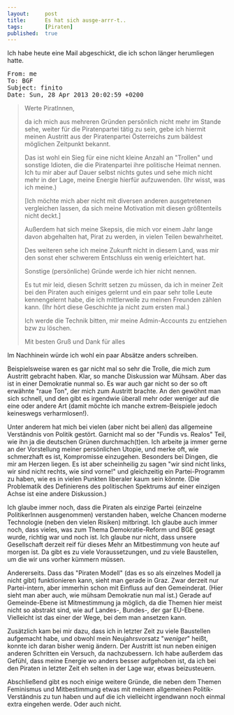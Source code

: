```yaml
---
layout: 	post
title: 		Es hat sich ausge-arrr-t..
tags: 		[Piraten]
published: 	true
---
```


Ich habe heute eine Mail abgeschickt, die ich schon länger herumliegen hatte.

<pre>
From: me
To: BGF
Subject: finito
Date: Sun, 28 Apr 2013 20:02:59 +0200
</pre>

> Werte PiratInnen,
>
> da ich mich aus mehreren Gründen persönlich nicht mehr im Stande sehe, weiter für die Piratenpartei tätig zu sein, gebe ich hiermit meinen Austritt aus der Piratenpartei Österreichs zum bäldest möglichen Zeitpunkt bekannt. 
>
> Das ist wohl ein Sieg für eine nicht kleine Anzahl an "Trollen" und sonstige Idioten, die die Piratenpartei ihre politische Heimat nennen. Ich tu mir aber auf Dauer selbst nichts gutes und sehe mich nicht mehr in der Lage, meine Energie hierfür aufzuwenden. (Ihr wisst, was ich meine.)
>
> [Ich möchte mich aber nicht mit diversen anderen ausgetretenen vergleichen lassen, da sich meine Motivation mit diesen größtenteils nicht deckt.]
>
> Außerdem hat sich meine Skepsis, die mich vor einem Jahr lange davon abgehalten hat, Pirat zu werden, in vielen Teilen bewahrheitet.
>
> Des weiteren sehe ich meine Zukunft nicht in diesem Land, was mir den sonst eher schwerem Entschluss ein wenig erleichtert hat.
>
> Sonstige (persönliche) Gründe werde ich hier nicht nennen.
> 
> Es tut mir leid, diesen Schritt setzen zu müssen, da ich in meiner Zeit bei den Piraten auch einiges gelernt und ein paar sehr tolle Leute kennengelernt habe, die ich mittlerweile zu meinen Freunden zählen kann. (Ihr hört diese Geschichte ja nicht zum ersten mal.)
> 
> Ich werde die Technik bitten, mir meine Admin-Accounts zu entziehen bzw zu löschen.
> 
> Mit besten Gruß und Dank für alles

Im Nachhinein würde ich wohl ein paar Absätze anders schreiben. 

Beispielsweise waren es gar nicht mal so sehr die Trolle, die mich zum Austritt gebracht haben. Klar, so manche Diskussion war Mühsam. Aber das ist in einer Demokratie nunmal so. Es war auch gar nicht so der so oft erwähnte "raue Ton", der mich zum Austritt brachte. An den gewöhnt man sich schnell, und den gibt es irgendwie überall mehr oder weniger auf die eine oder andere Art (damit möchte ich manche extrem-Beispiele jedoch keineswegs verharmlosen!). 

Unter anderem hat mich bei vielen (aber nicht bei allen) das allgemeine Verständnis von Politik gestört. Garnicht mal so der "Fundis vs. Realos" Teil, wie ihn ja die deutschen Grünen durchmach(t)en. Ich arbeite ja immer gerne an der Vorstellung meiner persönlichen Utopie, und merke oft, wie schmerzhaft es ist, Kompromisse einzugehen. Besonders bei Dingen, die mir am Herzen liegen. Es ist aber scheinheilig zu sagen "wir sind nicht links, wir sind nicht rechts, wie sind vorne!" und gleichzeitig ein Partei-Programm zu haben, wie es in vielen Punkten liberaler kaum sein könnte. (Die Problematik des Definierens des politischen Spektrums auf einer einzigen Achse ist eine andere Diskussion.)

Ich glaube immer noch, dass die Piraten als einzige Partei (einzelne PolitikerInnen ausgenommen) verstanden haben, welche Chancen moderne Technologie (neben den vielen Risiken) mitbringt. Ich glaube auch immer noch, dass vieles, was zum Thema Demokratie-Reform und BGE gesagt wurde, richtig war und noch ist. Ich glaube nur nicht, dass unsere Gesellschaft derzeit reif für dieses Mehr an Mitbestimmung von heute auf morgen ist. Da gibt es zu viele Voraussetzungen, und zu viele Baustellen, um die wir uns vorher kümmern müssen. 

Andererseits. Dass das "Piraten Modell" (das es so als einzelnes Modell ja nicht gibt) funktionieren kann, sieht man gerade in Graz. Zwar derzeit nur Partei-intern, aber immerhin schon mit Einfluss auf den Gemeinderat. (Hier sieht man aber auch, wie mühsam Demokratie nun mal ist.) Gerade auf Gemeinde-Ebene ist Mitmestimmung ja möglich, da die Themen hier meist nicht so abstrakt sind, wie auf Landes-, Bundes-, der gar EU-Ebene. Vielleicht ist das einer der Wege, bei dem man ansetzen kann. 

Zusätzlich kam bei mir dazu, dass ich in letzter Zeit zu viele Baustellen aufgemacht habe, und obwohl mein Neujahrsvorsatz "*weniger*" heißt, konnte ich daran bisher wenig ändern. Der Austritt ist nun neben einigen anderen Schritten ein Versuch, da nachzubessern. Ich habe außerdem das Gefühl, dass meine Energie wo anders besser aufgehoben ist, da ich bei den Piraten in letzter Zeit eh selten in der Lage war, etwas beizusteuern.

Abschließend gibt es noch einige weitere Gründe, die neben dem Themen Feminismus und Mitbestimmung etwas mit meinem allgemeinen Politik-Verständnis zu tun haben und auf die ich vielleicht irgendwann noch einmal extra eingehen werde. Oder auch nicht. 



